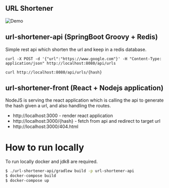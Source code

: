 ## URL Shortener

![Demo](/9waXD9igws.gif)


## url-shortener-api  (SpringBoot Groovy + Redis)

Simple rest api which shorten the url and keep in a redis database.

```shell 
curl -X POST -d '{"url":"https://www.google.com"}' -H "Content-Type: application/json" http://localhost:8080/api/urls
```

```shell 
curl http://localhost:8080/api/urls/{hash}
```

## url-shortener-front (React + Nodejs application)

NodeJS is serving the react application which is calling the api to generate the hash given a url, and also handling the routes.

* http://localhost:3000 - render react application
* http://localhost:3000/{hash} - fetch from api and redirect to target url 
* http://localhost:3000/404.html


# How to run locally

To run locally docker and jdk8 are required.

```sh
$ ./url-shortener-api/gradlew build -p url-shortener-api
$ docker-compose build
$ docker-compose up
```
